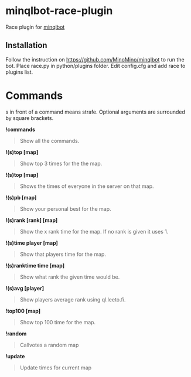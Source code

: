 # minqlbot-race-plugin
Race plugin for [minqlbot](https://github.com/MinoMino/minqlbot)

## Installation
Follow the instruction on https://github.com/MinoMino/minqlbot to run the bot. Place race.py in python/plugins folder. Edit config.cfg and add race to plugins list.

# Commands
s in front of a command means strafe. Optional arguments are surrounded by square brackets.

**!commands**
>Show all the commands.

**!(s)top [map]**
>Show top 3 times for the the map.

**!(s)top [map]**
>Shows the times of everyone in the server on that map.

**!(s)pb [map]**
>Show your personal best for the map.

**!(s)rank [rank] [map]**
>Show the x rank time for the map. If no rank is given it uses 1.

**!(s)time player [map]**
>Show that players time for the map.

**!(s)ranktime time [map]**
>Show what rank the given time would be.

**!(s)avg [player]**
>Show players average rank using ql.leeto.fi.

**!top100 [map]**
>Show top 100 time for the map.

**!random**
>Callvotes a random map

**!update**
>Update times for current map